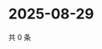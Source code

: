 # 2025-08-29

共 0 条

<!-- BEGIN ZHIHUQUESTIONS -->
<!-- 最后更新时间 Fri Aug 29 2025 03:09:06 GMT+0800 (China Standard Time) -->

<!-- END ZHIHUQUESTIONS -->
